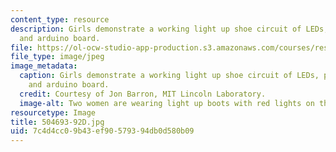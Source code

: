 ```yaml
---
content_type: resource
description: Girls demonstrate a working light up shoe circuit of LEDs, pressure sensor,
  and arduino board.
file: https://ol-ocw-studio-app-production.s3.amazonaws.com/courses/res-2-005-girls-who-build-make-your-own-wearables-workshop-spring-2015/7c4d4cc09b43ef90579394db0d580b09_504693-92D.jpg
file_type: image/jpeg
image_metadata:
  caption: Girls demonstrate a working light up shoe circuit of LEDs, pressure sensor,
    and arduino board.
  credit: Courtesy of Jon Barron, MIT Lincoln Laboratory.
  image-alt: Two women are wearing light up boots with red lights on them.
resourcetype: Image
title: 504693-92D.jpg
uid: 7c4d4cc0-9b43-ef90-5793-94db0d580b09
---
```

